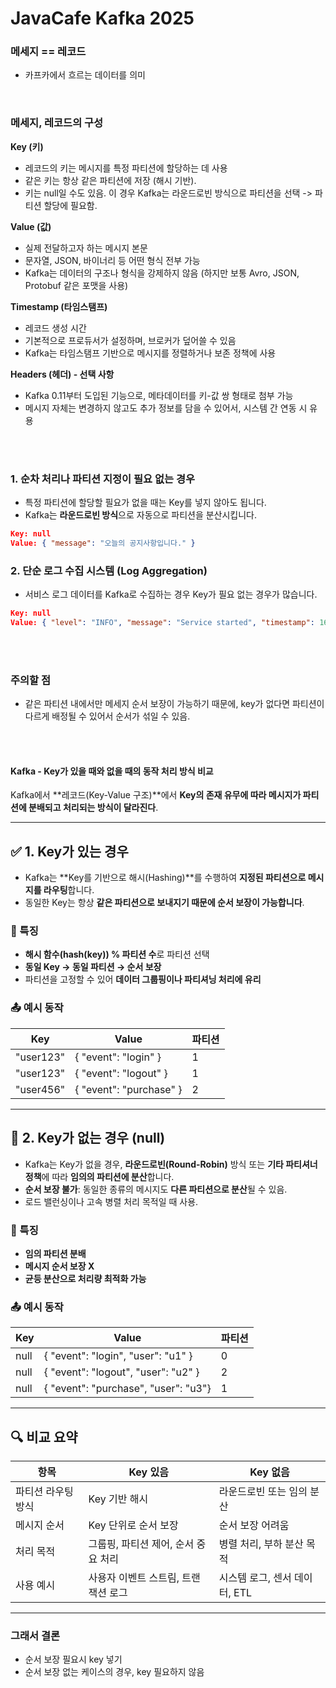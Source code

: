 # JavaCafe Kafka 2025

### 메세지 == 레코드
- 카프카에서 흐르는 데이터를 의미

<br>

### 메세지, 레코드의 구성

**Key (키)**
- 레코드의 키는 메시지를 특정 파티션에 할당하는 데 사용
- 같은 키는 항상 같은 파티션에 저장 (해시 기반).
- 키는 null일 수도 있음. 이 경우 Kafka는 라운드로빈 방식으로 파티션을 선택 -> 파티션 할당에 필요함.

**Value (값)**
- 실제 전달하고자 하는 메시지 본문
- 문자열, JSON, 바이너리 등 어떤 형식 전부 가능
- Kafka는 데이터의 구조나 형식을 강제하지 않음 (하지만 보통 Avro, JSON, Protobuf 같은 포맷을 사용)

**Timestamp (타임스탬프)**
- 레코드 생성 시간
- 기본적으로 프로듀서가 설정하며, 브로커가 덮어쓸 수 있음
- Kafka는 타임스탬프 기반으로 메시지를 정렬하거나 보존 정책에 사용

**Headers (헤더) - 선택 사항**
- Kafka 0.11부터 도입된 기능으로, 메타데이터를 키-값 쌍 형태로 첨부 가능
- 메시지 자체는 변경하지 않고도 추가 정보를 담을 수 있어서, 시스템 간 연동 시 유용

<br>
<br>

### 1. 순차 처리나 파티션 지정이 필요 없는 경우
- 특정 파티션에 할당할 필요가 없을 때는 Key를 넣지 않아도 됩니다.
- Kafka는 **라운드로빈 방식**으로 자동으로 파티션을 분산시킵니다.

```json
Key: null
Value: { "message": "오늘의 공지사항입니다." }
```

### 2. 단순 로그 수집 시스템 (Log Aggregation)
- 서비스 로그 데이터를 Kafka로 수집하는 경우 Key가 필요 없는 경우가 많습니다.

```json
Key: null
Value: { "level": "INFO", "message": "Service started", "timestamp": 1679000000 }
```

<br>
<br>

### 주의할 점
- 같은 파티션 내에서만 메세지 순서 보장이 가능하기 때문에, key가 없다면 파티션이 다르게 배정될 수 있어서 순서가 섞일 수 있음.

<br>
<br>

#### Kafka - Key가 있을 때와 없을 때의 동작 처리 방식 비교

Kafka에서 **레코드(Key-Value 구조)**에서 **Key의 존재 유무에 따라 메시지가 파티션에 분배되고 처리되는 방식이 달라진다**.

---

## ✅ 1. Key가 **있는 경우**

- Kafka는 **Key를 기반으로 해시(Hashing)**를 수행하여 **지정된 파티션으로 메시지를 라우팅**합니다.
- 동일한 Key는 항상 **같은 파티션으로 보내지기 때문에 순서 보장이 가능합니다**.

### 📌 특징
- **해시 함수(hash(key)) % 파티션 수**로 파티션 선택
- **동일 Key → 동일 파티션 → 순서 보장**
- 파티션을 고정할 수 있어 **데이터 그룹핑이나 파티셔닝 처리에 유리**

### 📤 예시 동작
| Key           | Value                                | 파티션 |
|---------------|--------------------------------------|--------|
| "user123"     | { "event": "login" }                 | 1      |
| "user123"     | { "event": "logout" }                | 1      |
| "user456"     | { "event": "purchase" }              | 2      |

---

## 🚫 2. Key가 **없는 경우 (null)**

- Kafka는 Key가 없을 경우, **라운드로빈(Round-Robin)** 방식 또는 **기타 파티셔너 정책**에 따라 **임의의 파티션에 분산**합니다.
- **순서 보장 불가**: 동일한 종류의 메시지도 **다른 파티션으로 분산**될 수 있음.
- 로드 밸런싱이나 고속 병렬 처리 목적일 때 사용.

### 📌 특징
- **임의 파티션 분배**
- **메시지 순서 보장 X**
- **균등 분산으로 처리량 최적화 가능**

### 📤 예시 동작
| Key   | Value                                | 파티션 |
|-------|--------------------------------------|--------|
| null  | { "event": "login", "user": "u1" }   | 0      |
| null  | { "event": "logout", "user": "u2" }  | 2      |
| null  | { "event": "purchase", "user": "u3"} | 1      |

---

## 🔍 비교 요약

| 항목                     | Key 있음                                | Key 없음                          |
|--------------------------|------------------------------------------|-----------------------------------|
| 파티션 라우팅 방식        | Key 기반 해시                            | 라운드로빈 또는 임의 분산         |
| 메시지 순서              | Key 단위로 순서 보장                    | 순서 보장 어려움                  |
| 처리 목적                | 그룹핑, 파티션 제어, 순서 중요 처리    | 병렬 처리, 부하 분산 목적         |
| 사용 예시                | 사용자 이벤트 스트림, 트랜잭션 로그    | 시스템 로그, 센서 데이터, ETL     |

---

### 그래서 결론
- 순서 보장 필요시 key 넣기
- 순서 보장 없는 케이스의 경우, key 필요하지 않음

<br>
<br>

</hr>


